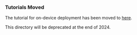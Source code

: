 ### Tutorials Moved

The tutorial for on-device deployment has been moved to
[here](https://github.com/qcom-ai-hub/ai-hub-apps-internal/tree/main/tutorials/llm_on_genie).

This directory will be deprecated at the end of 2024.
